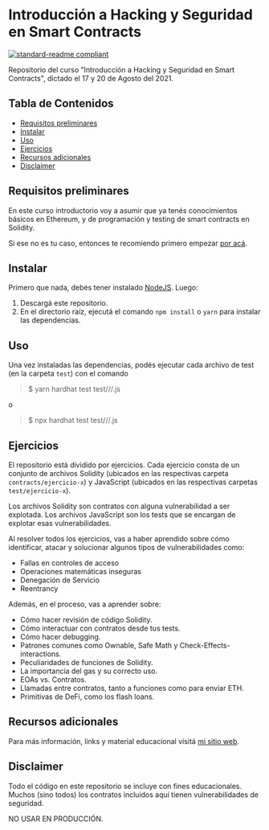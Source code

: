 # Introducción a Hacking y Seguridad en Smart Contracts

[![standard-readme compliant](https://img.shields.io/badge/readme%20style-standard-brightgreen.svg?style=flat-square)](https://github.com/RichardLitt/standard-readme)

Repositorio del curso "Introducción a Hacking y Seguridad en Smart Contracts", dictado el 17 y 20 de Agosto del 2021.

## Tabla de Contenidos

- [Requisitos preliminares](#Requisitos-preliminares)
- [Instalar](#Instalar)
- [Uso](#Uso)
- [Ejercicios](#Ejercicios)
- [Recursos adicionales](#Recursos-adicionales)
- [Disclaimer](#Disclaimer)

## Requisitos preliminares

En este curso introductorio voy a asumir que ya tenés conocimientos básicos en Ethereum, y de programación y testing de smart contracts en Solidity.

Si ese no es tu caso, entonces te recomiendo primero empezar [por acá](https://intro-ethereum.marto.lol/).

## Instalar

Primero que nada, debés tener instalado [NodeJS](https://nodejs.org/en/). Luego:

1. Descargá este repositorio.
2. En el directorio raíz, ejecutá el comando `npm install` o `yarn` para instalar las dependencias.

## Uso

Una vez instaladas las dependencias, podés ejecutar cada archivo de test (en la carpeta `test`) con el comando

> $ yarn hardhat test test/<path>/<al>/<archivo>.js

o 

> $ npx hardhat test test/<path>/<al>/<archivo>.js

## Ejercicios

El repositorio está dividido por ejercicios. Cada ejercicio consta de un conjunto de archivos Solidity (ubicados en las respectivas carpeta `contracts/ejercicio-x`) y JavaScript (ubicados en las respectivas carpetas `test/ejercicio-x`).

Los archivos Solidity son contratos con alguna vulnerabilidad a ser explotada. Los archivos JavaScript son los tests que se encargan de  explotar esas vulnerabilidades.

Al resolver todos los ejercicios, vas a haber aprendido sobre cómo identificar, atacar y solucionar algunos tipos de vulnerabilidades como:

- Fallas en controles de acceso
- Operaciones matemáticas inseguras
- Denegación de Servicio
- Reentrancy

Además, en el proceso, vas a aprender sobre:

- Cómo hacer revisión de código Solidity.
- Cómo interactuar con contratos desde tus tests.
- Cómo hacer debugging.
- Patrones comunes como Ownable, Safe Math y Check-Effects-interactions.
- Peculiaridades de funciones de Solidity.
- La importancia del gas y su correcto uso.
- EOAs vs. Contratos.
- Llamadas entre contratos, tanto a funciones como para enviar ETH.
- Primitivas de DeFi, como los flash loans.

## Recursos adicionales

Para más información, links y material educacional visitá [mi sitio web](https://www.notonlyowner.com/learn/intro-seguridad-hacking-ethereum).

## Disclaimer

Todo el código en este repositorio se incluye con fines educacionales. Muchos (sino todos) los contratos incluidos aquí tienen vulnerabilidades de seguridad.

NO USAR EN PRODUCCIÓN.
